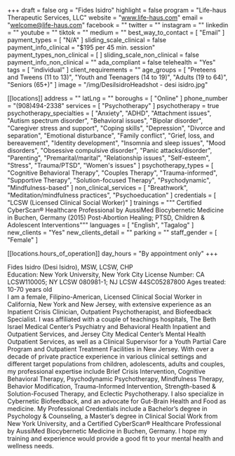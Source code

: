 +++
draft = false
org = "Fides Isidro"
highlight = false
program = "Life-haus Therapeutic Services, LLC"
website = "www.life-haus.com"
email = "welcome@life-haus.com"
facebook = ""
twitter = ""
instagram = ""
linkedin = ""
youtube = ""
tiktok = ""
medium = ""
best_way_to_contact = [ "Email" ]
payment_types = [ "N/A" ]
sliding_scale_clinical = false
payment_info_clinical = "$195 per 45 min. session"
payment_types_non_clinical = [ ]
sliding_scale_non_clinical = false
payment_info_non_clinical = ""
ada_compliant = false
telehealth = "Yes"
tags = [ "individual" ]
client_requirements = ""
age_groups = [
  "Preteens and Tweens (11 to 13)",
  "Youth and Teenagers (14 to 19)",
  "Adults (19 to 64)",
  "Seniors (65+)"
]
image = "/img/DesiIsidroHeadshot - desi isidro.jpg"

[[locations]]
address = ""
latLng = ""
boroughs = [ "Online" ]
phone_number = "(908)494-2338"
services = [ "Psychotherapy" ]
psychotherapy = true
psychotherapy_specialties = [
  "Anxiety",
  "ADHD",
  "Attachment issues",
  "Autism spectrum disorder",
  "Behavioral issues",
  "Bipolar disorder",
  "Caregiver stress and support",
  "Coping skills",
  "Depression",
  "Divorce and separation",
  "Emotional disturbance",
  "Family conflict",
  "Grief, loss, and bereavement",
  "Identity development",
  "Insomnia and sleep issues",
  "Mood disorders",
  "Obsessive compulsive disorder",
  "Panic attacks/disorder",
  "Parenting",
  "Premarital/marital",
  "Relationship issues",
  "Self-esteem",
  "Stress",
  "Trauma/PTSD",
  "Women's issues"
]
psychotherapy_types = [
  "Cognitive Behavioral Therapy",
  "Couples Therapy",
  "Trauma-informed",
  "Supportive Therapy",
  "Solution-focused Therapy",
  "Psychodynamic",
  "Mindfulness-based"
]
non_clinical_services = [
  "Breathwork",
  "Meditation/mindfulness practices",
  "Psychoeducation"
]
credentials = [ "LCSW (Licensed Clinical Social Worker)" ]
trainings = """
Certified CyberScan® Healthcare Professional by AussiMed Biocybernetic Medicine in Buchen, Germany (2015)
Post-Abortion Healing; PTSD, Children & Adolescent Interventions"""
languages = [ "English", "Tagalog" ]
new_clients = "Yes"
new_clients_detail = ""
parking = ""
staff_gender = [ "Female" ]

  [[locations.hours_of_operation]]
  day_hours = "By appointment only"
+++

Fides Isidro (Desi Isidro), MSW, LCSW, CHP <br>
Education:  New York University, New York City
License Number:  CA LCSW110005; NY LCSW 080981-1; NJ LCSW 44SC05287800
Ages treated:  10-70 years old <br>
I am a female, Filipino-American, Licensed Clinical Social Worker in California, New York and New Jersey, with extensive experience as an Inpatient Crisis Clinician, Outpatient Psychotherapist, and Biofeedback Specialist. I was affiliated with a couple of teachings hospitals, The Beth Israel Medical Center’s Psychiatry and Behavioral Health Inpatient and Outpatient Services, and Jersey City Medical Center’s Mental Health Outpatient Services, as well as a Clinical Supervisor for a Youth Partial Care Program and Outpatient Treatment Facilities in New Jersey. With over a decade of private practice experience in various clinical settings and different target populations from children, adolescents, adults and couples, my professional expertise include Brief Crisis Intervention, Cognitive Behavioral Therapy, Psychodynamic Psychotherapy, Mindfulness Therapy, Behavior Modification, Trauma-Informed Intervention, Strength-based & Solution-Focused Therapy,  and Eclectic Psychotherapy. I also specialize in Cybernetic Biofeedback, and an advocate for Gut-Brain Health and Food as medicine. My Professional Credentials include a Bachelor’s degree in Psychology & Counseling, a Master’s degree in Clinical Social Work from New York University, and a Certified CyberScan® Healthcare Professional by AussiMed Biocybernetic Medicine in Buchen, Germany. I hope my training and experience would provide a good fit to your mental health and wellness needs.
